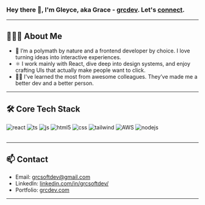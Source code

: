### Hey there 👋, I'm Gleyce, aka Grace - [grcdev](https://www.grcsoftdev.com). Let's [connect](https://www.linkedin.com/in/grcsoftdev/).

---

## 👩🏻‍💻 About Me

- 🎯 I’m a polymath by nature and a frontend developer by choice. I love turning ideas into interactive experiences.
- ⚛️ I work mainly with React, dive deep into design systems, and enjoy crafting UIs that actually make people want to click.
- 🤝🏻 I've learned the most from awesome colleagues. They’ve made me a better dev and a better person.

---

## 🛠️ Core Tech Stack

<div style="display: inline_block">
  <img align="center" alt="react" src="https://img.shields.io/badge/React-20232A?style=for-the-badge&logo=react&logoColor=61DAFB" />
  <img align="center" alt="ts" src="https://img.shields.io/badge/TypeScript-007ACC?style=for-the-badge&logo=typescript&logoColor=white" />
  <img align="center" alt="js" src="https://img.shields.io/badge/JavaScript-F7DF1E?style=for-the-badge&logo=javascript&logoColor=black" />
  <img align="center" alt="html5" src="https://img.shields.io/badge/HTML5-E34F26?style=for-the-badge&logo=html5&logoColor=white" />
  <img align="center" alt="css" src="https://img.shields.io/badge/CSS3-1572B6?style=for-the-badge&logo=css3&logoColor=white" />
  <img align="center" alt="tailwind" src="https://img.shields.io/badge/Tailwind_CSS-38B2AC?style=for-the-badge&logo=tailwind-css&logoColor=white" />
  <img align="center" alt="AWS" src="https://img.shields.io/badge/AWS-FF9900?style=for-the-badge&logo=amazonaws&logoColor=white" />
  <img align="center" alt="nodejs" src="https://img.shields.io/badge/Node.js-43853D?style=for-the-badge&logo=node.js&logoColor=white" />
</div><br/>

---

## 📫 Contact

- Email: grcsoftdev@gmail.com
- LinkedIn: [linkedin.com/in/grcsoftdev/](https://linkedin.com/in/grcsoftdev/)  
- Portfolio: [grcdev.com](https://grcdev.com)

---
